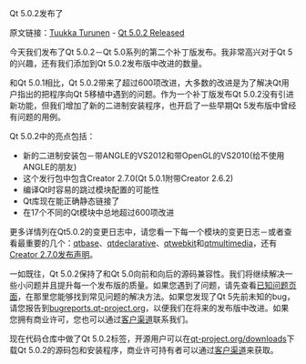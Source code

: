 Qt 5.0.2发布了

原文链接：[Tuukka Turunen](http://blog.qt.digia.com/blog/author/tuturune/) - [Qt 5.0.2 Released](http://blog.qt.digia.com/blog/2013/04/10/qt-5-0-2-released/)

今天我们发布了Qt 5.0.2－Qt 5.0系列的第二个补丁版发布。我非常高兴对于Qt 5的兴趣，还有我们添加到Qt 5.0.2发布版中改进的数量。

和Qt 5.0.1相比，Qt 5.0.2带来了超过600项改进，大多数的改进是为了解决Qt用户指出的把程序向Qt 5移植中遇到的问题。作为一个补丁版发布Qt 5.0.2没有引进新功能，但我们增加了新的二进制安装程序，也开启了一些早期Qt 5发布版中曾经有问题的用例。

Qt 5.0.2中的亮点包括：

- 新的二进制安装包－带ANGLE的VS2012和带OpenGL的VS2010(给不使用ANGLE的朋友)
- 这个发行包中包含Creator 2.7.0(Qt 5.0.1附带Creator 2.6.2)
- 编译Qt时容易的跳过模块配置的可能性
- Qt库现在能正确静态链接了
- 在17个不同的Qt模块中总地超过600项改进

更多详情列在Qt5.0.2的变更日志中，请您看一下每一个模块的变更日志－或者查看最重要的几个：[qtbase](https://qt.gitorious.org/qt/qtbase/blobs/release/dist/changes-5.0.2)、[qtdeclarative](https://qt.gitorious.org/qt/qtdeclarative/blobs/release/dist/changes-5.0.2)、[qtwebkit](http://qt.digia.com/Release-Notes/Webkit-Release-Notes-Qt-502/)和[qtmultimedia](https://qt.gitorious.org/qt/qtmultimedia/blobs/release/dist/changes-5.0.2)，还有[Creator 2.7.0发布声明](http://blog.qt.digia.com/blog/2013/03/21/qt-creator-2-7-0-released/)。

一如既往，Qt 5.0.2保持了和Qt 5.0向前和向后的源码兼容性。我们将继续解决一些小问题并且提升每一个发布版的质量。如果您遇到了问题，请先查看[已知问题页面](http://qt-project.org/wiki/Qt502KnownIssues)，在那里您能够找到常见问题的解决方法。如果您发现了Qt 5先前未知的bug，请您报告到[bugreports.qt-project.org](http://bugreports.qt-project.org/)，以便我们在将来的发布版中改进。如果您拥有商业许可，您也可以通过[客户渠道](http://qt.digia.com/Log-in-Customer-Portal/)联系我们。

现在代码仓库中做了Qt 5.0.2标签，开源用户可以在[qt-project.org/downloads](http://qt-project.org/downloads)下载Qt 5.0.2的源码包和安装程序，商业许可持有者可以通过[客户渠道](http://qt.digia.com/Log-in-Customer-Portal/)来获取。
